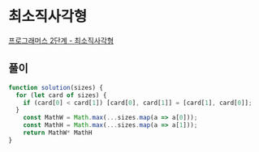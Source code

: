 # 최소직사각형


[프로그래머스 2단계 - 최소직사각형](https://programmers.co.kr/learn/courses/30/lessons/86491)

## 풀이

```javascript
function solution(sizes) {
  for (let card of sizes) {
    if (card[0] < card[1]) [card[0], card[1]] = [card[1], card[0]];
  }
    const MathW = Math.max(...sizes.map(a => a[0]));
    const MathH = Math.max(...sizes.map(a => a[1]));
    return MathW* MathH
}
```